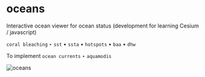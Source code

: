 # oceans

Interactive ocean viewer for ocean status (development for learning Cesium / javascript) 

`coral bleaching` ‣ `sst` • `ssta` • `hotspots` • `baa` • `dhw`

To implement
`ocean currents`  ‣ `aquamodis`

![oceans](https://github.com/user-attachments/assets/85d52650-1e10-4ce2-bb53-8bafe1b2b9bc)


